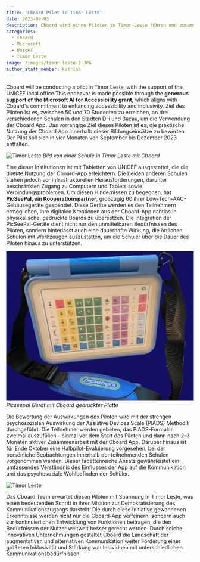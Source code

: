 ```yaml
---
title: 'Cboard Pilot in Timor Leste'
date: 2023-09-03
description: Cboard wird einen Piloten in Timor-Leste führen und zusammen mit dem UNICEF Timor Leste vor Ort arbeiten.
categories:
  - cboard
  - Microsoft
  - Unicef
  - Timor Leste
image: /images/timor-leste-2.JPG
author_staff_member: katrina
---
```


Cboard will be conducting a pilot in Timor Leste, with the support of the UNICEF local office.This endeavor is made possible through the **generous support of the Microsoft AI for Accessibility grant**, which aligns with Cboard's commitment to enhancing accessibility and inclusivity. Ziel des Piloten ist es, zwischen 50 und 70 Studenten zu erreichen, an drei verschiedenen Schulen in den Städten Dili und Bacau, um die Verwendung der Cboard App. Das vorrangige Ziel dieses Piloten ist es, die praktische Nutzung der Cboard App innerhalb dieser Bildungseinsätze zu bewerten. Der Pilot soll sich in vier Monaten von September bis Dezember 2023 entfalten.

![Timor Leste](/images/timor-leste-1.JPG) *Bild von einer Schule in Timor Leste mit Cboard*

Eine dieser Institutionen ist mit Tabletten von UNICEF ausgestattet, die die direkte Nutzung der Cboard-App erleichtern. Die beiden anderen Schulen stehen jedoch vor infrastrukturellen Herausforderungen, darunter beschränkten Zugang zu Computern und Tablets sowie Verbindungsproblemen. Um diesen Hindernissen zu begegnen, hat **PicSeePal, ein Kooperationspartner**, großzügig 60 ihrer Low-Tech-AAC-Gehäusegeräte gespendet. Diese Geräte werden es den Teilnehmern ermöglichen, ihre digitalen Kreationen aus der Cboard-App nahtlos in physikalische, gedruckte Boards zu übersetzen. Die Integration der PicSeePal-Geräte dient nicht nur den unmittelbaren Bedürfnissen des Piloten, sondern hinterlässt auch eine dauerhafte Wirkung, die örtlichen Schulen mit Werkzeugen auszustatten, um die Schüler über die Dauer des Piloten hinaus zu unterstützen.

![Picseepal und Cboard](/images/picseepal.png) *Picseepal Gerät mit Cboard gedruckter Platte*

Die Bewertung der Auswirkungen des Piloten wird mit der strengen psychosozialen Auswirkung der Assistive Devices Scale (PIADS) Methodik durchgeführt. Die Teilnehmer werden gebeten, das PIADS-Formular zweimal auszufüllen – einmal vor dem Start des Piloten und dann nach 2-3 Monaten aktiver Zusammenarbeit mit der Cboard App. Darüber hinaus ist für Ende Oktober eine Halbpilot-Evaluierung vorgesehen, bei der persönliche Beobachtungen innerhalb der teilnehmenden Schulen vorgenommen werden. Dieser facettenreiche Ansatz gewährleistet ein umfassendes Verständnis des Einflusses der App auf die Kommunikation und das psychosoziale Wohlbefinden der Schüler.

![Timor Leste](/images/timor-leste-3.JPG)

Das Cboard Team erwartet diesen Piloten mit Spannung in Timor Leste, was einen bedeutenden Schritt in ihrer Mission zur Demokratisierung des Kommunikationszugangs darstellt. Die durch diese Initiative gewonnenen Erkenntnisse werden nicht nur die Cboard-App verfeinern, sondern auch zur kontinuierlichen Entwicklung von Funktionen beitragen, die den Bedürfnissen der Nutzer weltweit besser gerecht werden. Durch solche innovativen Unternehmungen gestaltet Cboard die Landschaft der augmentativen und alternativen Kommunikation weiter Förderung einer größeren Inklusivität und Stärkung von Individuen mit unterschiedlichen Kommunikationsbedürfnissen.
